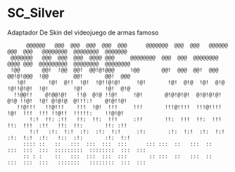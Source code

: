 # SC_Silver
Adaptador De Skin del videojuego de armas famoso

	      @@@@@@   @@@  @@@  @@@  @@@  @@@      @@@@@@@  @@@  @@@   @@@@@@   @@@  @@@   @@@@@@@@  @@@@@@@@  @@@@@@@   
     @@@@@@@   @@@  @@@  @@@  @@@@ @@@     @@@@@@@@  @@@  @@@  @@@@@@@@  @@@@ @@@  @@@@@@@@@  @@@@@@@@  @@@@@@@@  
     !@@       @@!  !@@  @@!  @@!@!@@@     !@@       @@!  @@@  @@!  @@@  @@!@!@@@  !@@        @@!       @@!  @@@  
	   !@!       !@!  @!!  !@!  !@!!@!@!     !@!       !@!  @!@  !@!  @!@  !@!!@!@!  !@!        !@!       !@!  @!@  
      !!@@!!    @!@@!@!   !!@  @!@ !!@!     !@!       @!@!@!@!  @!@!@!@!  @!@ !!@!  !@! @!@!@  @!!!:!    @!@!!@!   
       !!@!!!   !!@!!!    !!!  !@!  !!!     !!!       !!!@!!!!  !!!@!!!!  !@!  !!!  !!! !!@!!  !!!!!:    !!@!@!    
           !:!  !!: :!!   !!:  !!:  !!!     :!!       !!:  !!!  !!:  !!!  !!:  !!!  :!!   !!:  !!:       !!: :!!   
           !:!   :!:  !:!  :!:  :!:  !:!     :!:       :!:  !:!  :!:  !:!  :!:  !:!  :!:   !::  :!:       :!:  !:!  
	     :::: ::   ::   :::  :::  :::  :::      ::: :::  ::   :::  ::   :::  :::  :::  :::::::::  ::::::::  :::  :::  
	     :: : :    ::   :::  :::  :::  :::       :: :::  ::   :::  ::   :::  :::  :::   :::::::   ::::::::  :::  :::  
